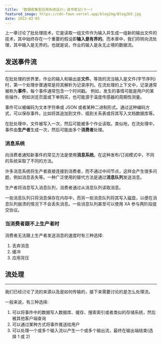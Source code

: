 ```yaml
---
title: 『数据密集型应用系统设计』读书笔记(十一)
featured_image: https://cdn-fawn.vercel.app/blogImg/Blog203.jpg
date: 2022-02-05
---
```


上一章讨论了批处理技术，它是读取一组文件作为输入并生成一组新的输出文件的技术，其中始终存在一个重要的假设即**输入是有界的**。而本章中，我们将转向流处理，其中输入是无界的。也就是说，作业的输入是永无止境的数据流。

## 发送事件流
***  
在批处理的世界里，作业的输入和输出是**文件**。等效的流当输入是文件(字节序列)时，第一个处理步骤通常是将其解析为记录序列。在流处理的上下文中，记录通常被称为**事件**，每个事件通常包含一个时间戳。
例如，发生的事情可能是用户的某些操作，例如浏览页面或下单购买，也可能源于温度传感器的周期性测量。

事件可以被编码为文本字符串或 JSON 或者某种二进制形式。通过这种编码方式，可以保存事件。比如将其追加到文件、插到关系表或将其写入文档数据库等。

在批处理中，文件被写入一次，然后可能被多个作业读取。类似地，在流处理中，事件由**生产者**生成一次，然后可能由多个**消费者**处理。

### 消息系统
向消费者通知新事件的常见方法是使用**消息系统**。在这种发布/订阅模式中，不同的系统采取了不同的方法。

许多消息系统将生产者直接连接到消费者，而不通过中间节点，这样会产生很多问题，例如消息丢失等。一种广泛使用的替代方法是通过**消息队列**发送消息。

生产者将消息写入消息队列，消费者通过从消息队列读取消息。

一些消息队列只将消息保存在内存中，而另一些消息队列将其写入磁盘，以便在消息队列崩溃的情况下不会丢失消息。一些消息队列甚至可以使用 XA 参与两阶段提交协议。

### 当消费者跟不上生产者时
消费者无法跟上生产者发送消息的速度时有三种选择: 
1. 丢弃消息
2. 缓冲
3. 应用背压

## 流处理
***  
我们已经讨论了流的来源以及是如何传输的，接下来需要讨论的是怎么处理流。

一般来说，有三种选择: 
1. 可以将事件中的数据写人数据库、缓存、搜索索引或者类似的存储系统，然后被其他客户端查询
2. 可以通过某种方式将事件推送给用户
3. 可以处理一个或多个输入流以产生一个或多个输出流，最终在输出端结束(选择 1 或 2)